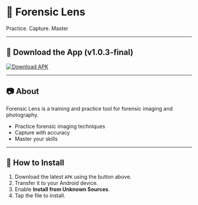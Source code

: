 # 📸 Forensic Lens  
Practice. Capture. Master  

---

## 🔽 Download the App  (v1.0.3-final)
[![Download APK](https://img.shields.io/badge/Download-APK-red?style=for-the-badge&logo=android)](https://github.com/Inv8Solutions/ForensicLensApp/releases/download/v1.0.3-final/ForensicLens.v1.0.3-final.apk)

---

## 📷 About  
Forensic Lens is a training and practice tool for forensic imaging and photography.  

- Practice forensic imaging techniques  
- Capture with accuracy  
- Master your skills  

---

## 🚀 How to Install  
1. Download the latest `APK` using the button above.  
2. Transfer it to your Android device.  
3. Enable **Install from Unknown Sources**.  
4. Tap the file to install.  

